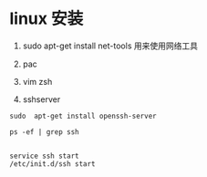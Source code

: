 # linux 安装

1. sudo apt-get install net-tools 用来使用网络工具

2. pac

3. vim zsh


4. sshserver
```
sudo  apt-get install openssh-server

ps -ef | grep ssh


service ssh start
/etc/init.d/ssh start

```


